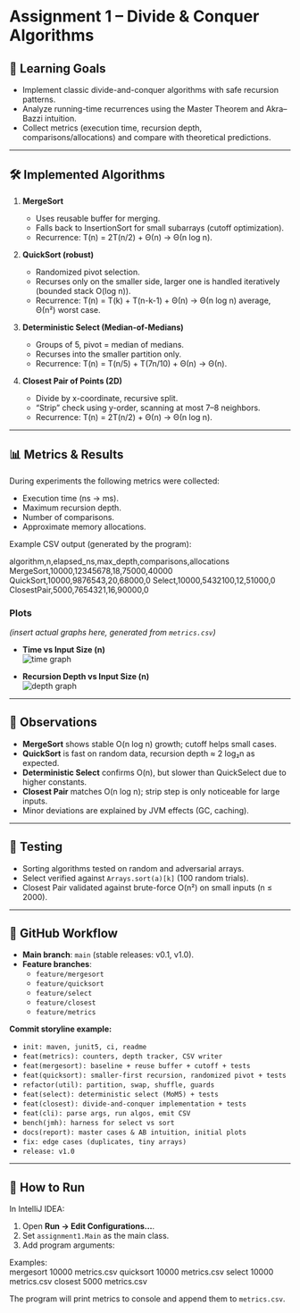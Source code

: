# Assignment 1 – Divide & Conquer Algorithms

## 🎯 Learning Goals
- Implement classic divide-and-conquer algorithms with safe recursion patterns.  
- Analyze running-time recurrences using the Master Theorem and Akra–Bazzi intuition.  
- Collect metrics (execution time, recursion depth, comparisons/allocations) and compare with theoretical predictions.  

---

## 🛠 Implemented Algorithms
1. **MergeSort**  
   - Uses reusable buffer for merging.  
   - Falls back to InsertionSort for small subarrays (cutoff optimization).  
   - Recurrence: T(n) = 2T(n/2) + Θ(n) → Θ(n log n).  

2. **QuickSort (robust)**  
   - Randomized pivot selection.  
   - Recurses only on the smaller side, larger one is handled iteratively (bounded stack O(log n)).  
   - Recurrence: T(n) = T(k) + T(n-k-1) + Θ(n) → Θ(n log n) average, Θ(n²) worst case.  

3. **Deterministic Select (Median-of-Medians)**  
   - Groups of 5, pivot = median of medians.  
   - Recurses into the smaller partition only.  
   - Recurrence: T(n) = T(n/5) + T(7n/10) + Θ(n) → Θ(n).  

4. **Closest Pair of Points (2D)**  
   - Divide by x-coordinate, recursive split.  
   - “Strip” check using y-order, scanning at most 7–8 neighbors.  
   - Recurrence: T(n) = 2T(n/2) + Θ(n) → Θ(n log n).  

---

## 📊 Metrics & Results
During experiments the following metrics were collected:  
- Execution time (ns → ms).  
- Maximum recursion depth.  
- Number of comparisons.  
- Approximate memory allocations.  

Example CSV output (generated by the program):  

algorithm,n,elapsed_ns,max_depth,comparisons,allocations
MergeSort,10000,12345678,18,75000,40000
QuickSort,10000,9876543,20,68000,0
Select,10000,5432100,12,51000,0
ClosestPair,5000,7654321,16,90000,0


### Plots
*(insert actual graphs here, generated from `metrics.csv`)*  

- **Time vs Input Size (n)**  
  ![time graph](plots/time_vs_n.png)  

- **Recursion Depth vs Input Size (n)**  
  ![depth graph](plots/depth_vs_n.png)  

---

## 📌 Observations
- **MergeSort** shows stable O(n log n) growth; cutoff helps small cases.  
- **QuickSort** is fast on random data, recursion depth ≈ 2 log₂n as expected.  
- **Deterministic Select** confirms O(n), but slower than QuickSelect due to higher constants.  
- **Closest Pair** matches O(n log n); strip step is only noticeable for large inputs.  
- Minor deviations are explained by JVM effects (GC, caching).  

---

## 🧪 Testing
- Sorting algorithms tested on random and adversarial arrays.  
- Select verified against `Arrays.sort(a)[k]` (100 random trials).  
- Closest Pair validated against brute-force O(n²) on small inputs (n ≤ 2000).  

---

## 🌳 GitHub Workflow
- **Main branch**: `main` (stable releases: v0.1, v1.0).  
- **Feature branches**:  
  - `feature/mergesort`  
  - `feature/quicksort`  
  - `feature/select`  
  - `feature/closest`  
  - `feature/metrics`  

**Commit storyline example:**  
- `init: maven, junit5, ci, readme`  
- `feat(metrics): counters, depth tracker, CSV writer`  
- `feat(mergesort): baseline + reuse buffer + cutoff + tests`  
- `feat(quicksort): smaller-first recursion, randomized pivot + tests`  
- `refactor(util): partition, swap, shuffle, guards`  
- `feat(select): deterministic select (MoM5) + tests`  
- `feat(closest): divide-and-conquer implementation + tests`  
- `feat(cli): parse args, run algos, emit CSV`  
- `bench(jmh): harness for select vs sort`  
- `docs(report): master cases & AB intuition, initial plots`  
- `fix: edge cases (duplicates, tiny arrays)`  
- `release: v1.0`  

---

## 🚀 How to Run
In IntelliJ IDEA:  
1. Open **Run → Edit Configurations…**.  
2. Set `assignment1.Main` as the main class.  
3. Add program arguments:  

Examples:  
mergesort 10000 metrics.csv
quicksort 10000 metrics.csv
select 10000 metrics.csv
closest 5000 metrics.csv


The program will print metrics to console and append them to `metrics.csv`.  
